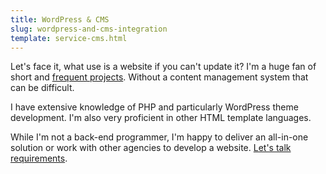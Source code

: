 ```yaml
---
title: WordPress & CMS
slug: wordpress-and-cms-integration
template: service-cms.html
---
```


Let's face it, what use is a website if you can't update it? I'm a huge fan of short and [frequent projects](/process-and-strategy/). Without a content management system that can be difficult.

I have extensive knowledge of PHP and particularly WordPress theme development. I'm also very proficient in other HTML template languages.

While I'm not a back-end programmer, I'm happy to deliver an all-in-one solution or work with other agencies to develop a website. [Let's talk requirements](/contact/).
